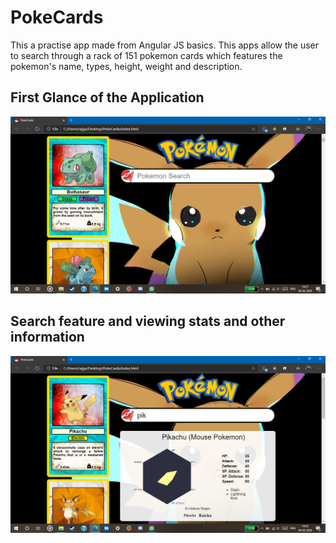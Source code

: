 # PokeCards

This a practise app made from Angular JS basics. This apps allow the user to search through a rack of 151 pokemon cards which features the pokemon's name, types, height, weight and description.

## First Glance of the Application
![First Glance of the Application](/Screenshots/1.png)

## Search feature and viewing stats and other information</h1>
![Search feature](/Screenshots/2.png)
